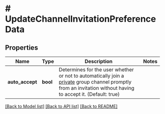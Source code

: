 # # UpdateChannelInvitationPreferenceData

## Properties

Name | Type | Description | Notes
------------ | ------------- | ------------- | -------------
**auto_accept** | **bool** | Determines for the user whether or not to automatically join a [private](/docs/chat/v3/platform-api/guides/group-channel#-3-private-vs-public) group channel promptly from an invitation without having to accept it. (Default: true) |

[[Back to Model list]](../../README.md#models) [[Back to API list]](../../README.md#endpoints) [[Back to README]](../../README.md)

